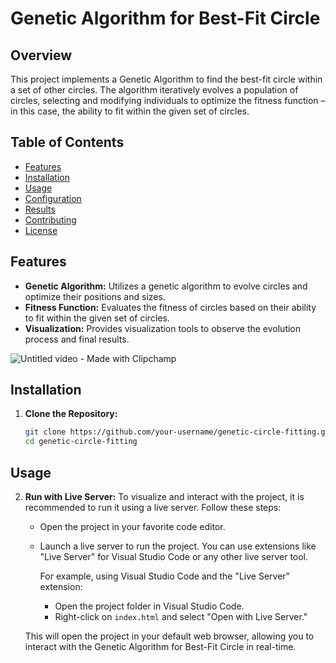 # Genetic Algorithm for Best-Fit Circle

## Overview

This project implements a Genetic Algorithm to find the best-fit circle within a set of other circles. The algorithm iteratively evolves a population of circles, selecting and modifying individuals to optimize the fitness function – in this case, the ability to fit within the given set of circles.

## Table of Contents

- [Features](#features)
- [Installation](#installation)
- [Usage](#usage)
- [Configuration](#configuration)
- [Results](#results)
- [Contributing](#contributing)
- [License](#license)

## Features


- **Genetic Algorithm:** Utilizes a genetic algorithm to evolve circles and optimize their positions and sizes.
- **Fitness Function:** Evaluates the fitness of circles based on their ability to fit within the given set of circles.
- **Visualization:** Provides visualization tools to observe the evolution process and final results.

![Untitled video - Made with Clipchamp](https://github.com/Hadiiz/GeneticAlgorithm/assets/48858389/103a892b-92f6-42d6-b4dd-78b369060d07)

## Installation

1. **Clone the Repository:**
   ```bash
   git clone https://github.com/your-username/genetic-circle-fitting.git
   cd genetic-circle-fitting

## Usage

2. **Run with Live Server:**
   To visualize and interact with the project, it is recommended to run it using a live server. Follow these steps:

   - Open the project in your favorite code editor.
   - Launch a live server to run the project. You can use extensions like "Live Server" for Visual Studio Code or any other live server tool.

     For example, using Visual Studio Code and the "Live Server" extension:
     - Open the project folder in Visual Studio Code.
     - Right-click on `index.html` and select "Open with Live Server."

   This will open the project in your default web browser, allowing you to interact with the Genetic Algorithm for Best-Fit Circle in real-time.
